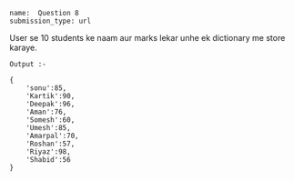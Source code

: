 ```ngMeta
name:  Question 8
submission_type: url
```


User se 10 students ke naam aur marks lekar unhe ek dictionary me store karaye.


`Output :- `
``` 
{
    'sonu':85,
    'Kartik':90,
    'Deepak':96,
    'Aman':76,
    'Somesh':60,
    'Umesh':85,
    'Amarpal':70,
    'Roshan':57,
    'Riyaz':98,
    'Shabid':56
} 
 ```